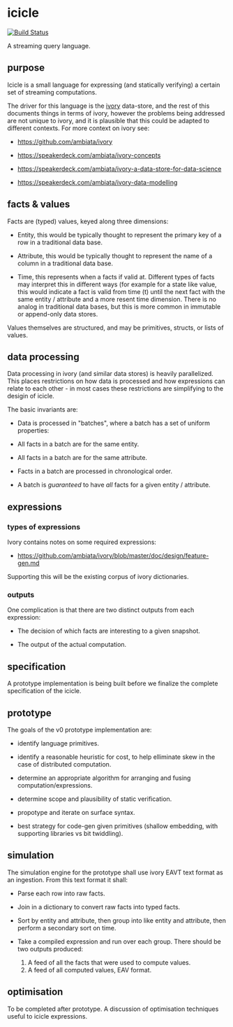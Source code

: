 icicle
======

[![Build Status](https://travis-ci.org/ambiata/icicle.svg)](https://travis-ci.org/ambiata/icicle)

A streaming query language.

purpose
-------

Icicle is a small language for expressing (and statically verifying)
a certain set of streaming computations.

The driver for this language is the [ivory](https://github.com/ambiata/ivory)
data-store, and the rest of this documents things in terms of ivory,
however the problems being addressed are not unique to ivory, and it
is plausible that this could be adapted to different contexts. For more
context on ivory see:

 - https://github.com/ambiata/ivory

 - https://speakerdeck.com/ambiata/ivory-concepts

 - https://speakerdeck.com/ambiata/ivory-a-data-store-for-data-science

 - https://speakerdeck.com/ambiata/ivory-data-modelling


facts & values
--------------

Facts are (typed) values, keyed along three dimensions:

 - Entity, this would be typically thought to represent the primary key of
   a row in a traditional data base.

 - Attribute, this would be typically thought to represent the name of
   a column in a traditional data base.

 - Time, this represents when a facts if valid at. Different types of
   facts may interpret this in different ways (for example for a state
   like value, this would indicate a fact is valid from time (t) until
   the next fact with the same entity / attribute and a more resent
   time dimension. There is no analog in traditional data bases, but
   this is more common in immutable or append-only data stores.

Values themselves are structured, and may be primitives, structs,
or lists of values.


data processing
---------------

Data processing in ivory (and similar data stores) is heavily
parallelized. This places restrictions on how data is processed
and how expressions can relate to each other - in most cases
these restrictions are simplifying to the desigin of icicle.

The basic invariants are:

 - Data is processed in "batches", where a batch has a set of uniform
   properties:

 - All facts in a batch are for the same entity.

 - All facts in a batch are for the same attribute.

 - Facts in a batch are processed in chronological order.

 - A batch is _guaranteed_ to have _all_ facts for a given
   entity / attribute.


expressions
-----------

### types of expressions

Ivory contains notes on some required expressions:

 - https://github.com/ambiata/ivory/blob/master/doc/design/feature-gen.md

Supporting this will be the existing corpus of ivory dictionaries.


### outputs

One complication is that there are two distinct outputs from each
expression:

 - The decision of which facts are interesting to a given snapshot.

 - The output of the actual computation.


specification
-------------

A prototype implementation is being built before we finalize the
complete specification of the icicle.


prototype
---------

The goals of the v0 prototype implementation are:

 - identify language primitives.

 - identify a reasonable heuristic for cost, to help elliminate skew in
   the case of distributed computation.

 - determine an appropriate algorithm for arranging and fusing
   computation/expressions.

 - determine scope and plausibility of static verification.

 - propotype and iterate on surface syntax.

 - best strategy for code-gen given primitives (shallow embedding,
   with supporting libraries vs bit twiddling).


simulation
----------

The simulation engine for the prototype shall use ivory EAVT text format
as an ingestion. From this text format it shall:

 - Parse each row into raw facts.

 - Join in a dictionary to convert raw facts into typed facts.

 - Sort by entity and attribute, then group into like entity and attribute,
   then perform a secondary sort on time.

 - Take a compiled expression and run over each group. There should be two
   outputs produced:
     1. A feed of all the facts that were used to compute values.
     2. A feed of all computed values, EAV format.

optimisation
------------

To be completed after prototype. A discussion of optimisation techniques
useful to icicle expressions.
